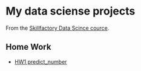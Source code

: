 # My data sciense projects
From the [Skillfactory Data Scince cource](https://skillfactory.ru/data-scientist).

## Home Work
* [HW1 predict_number](https://github.com/Meretrix6/mf_data_hw/tree/main/HW1)
